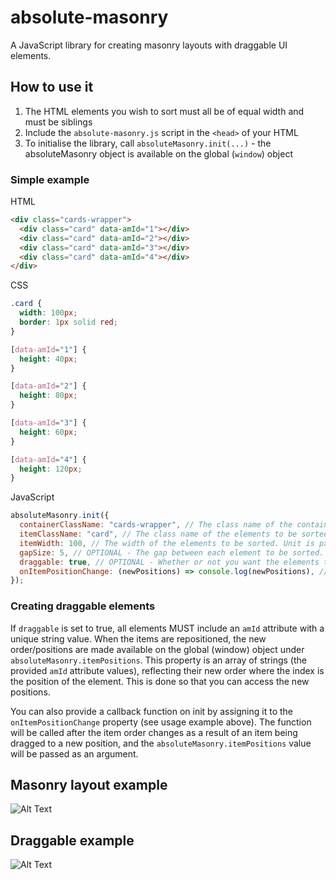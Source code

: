 # absolute-masonry

A JavaScript library for creating masonry layouts with draggable UI elements.

## How to use it

1. The HTML elements you wish to sort must all be of equal width and must be siblings
2. Include the `absolute-masonry.js` script in the `<head>` of your HTML
3. To initialise the library, call `absoluteMasonry.init(...)` - the absoluteMasonry object is available on the global (`window`) object

### Simple example

HTML

```html
<div class="cards-wrapper">
  <div class="card" data-amId="1"></div>
  <div class="card" data-amId="2"></div>
  <div class="card" data-amId="3"></div>
  <div class="card" data-amId="4"></div>
</div>
```

CSS

```css
.card {
  width: 100px;
  border: 1px solid red;
}

[data-amId="1"] {
  height: 40px;
}

[data-amId="2"] {
  height: 80px;
}

[data-amId="3"] {
  height: 60px;
}

[data-amId="4"] {
  height: 120px;
}
```

JavaScript

```js
absoluteMasonry.init({
  containerClassName: "cards-wrapper", // The class name of the container wrapping the items - the script will force this element to have relative positioning
  itemClassName: "card", // The class name of the elements to be sorted - the script will force these elements to have absolute positioning
  itemWidth: 100, // The width of the elements to be sorted. Unit is px
  gapSize: 5, // OPTIONAL - The gap between each element to be sorted. Default value is 10. Unit is px
  draggable: true, // OPTIONAL - Whether or not you want the elements to be draggable and repositionable. Default value is false
  onItemPositionChange: (newPositions) => console.log(newPositions), // OPTIONAL - Callback function to receive new item position data after it has changed
});
```

### Creating draggable elements

If `draggable` is set to true, all elements MUST include an `amId` attribute with a unique string value. When the items are repositioned, the new order/positions are made available on the global (window) object under `absoluteMasonry.itemPositions`. This property is an array of strings (the provided `amId` attribute values), reflecting their new order where the index is the position of the element. This is done so that you can access the new positions.

You can also provide a callback function on init by assigning it to the `onItemPositionChange` property (see usage example above). The function will be called after the item order changes as a result of an item being dragged to a new position, and the `absoluteMasonry.itemPositions` value will be passed as an argument.

## Masonry layout example

![Alt Text](https://media.giphy.com/media/LlVYWCKAXbGvnMERLH/giphy.gif)

## Draggable example

![Alt Text](https://media.giphy.com/media/iDGi96gbsCVySZeKMI/giphy.gif)
